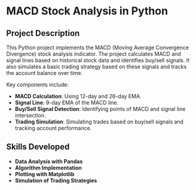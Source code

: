 
# MACD Stock Analysis in Python

## Project Description

This Python project implements the MACD (Moving Average Convergence Divergence) stock analysis indicator. The project calculates MACD and signal lines based on historical stock data and identifies buy/sell signals. It also simulates a basic trading strategy based on these signals and tracks the account balance over time.

Key components include:
- **MACD Calculation**: Using 12-day and 26-day EMA.
- **Signal Line**: 9-day EMA of the MACD line.
- **Buy/Sell Signal Detection**: Identifying points of MACD and signal line intersection.
- **Trading Simulation**: Simulating trades based on buy/sell signals and tracking account performance.

## Skills Developed
- **Data Analysis with Pandas**
- **Algorithm Implementation**
- **Plotting with Matplotlib**
- **Simulation of Trading Strategies**

